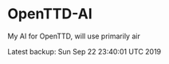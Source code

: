 # OpenTTD-AI
My AI for OpenTTD, will use primarily air

Latest backup: Sun Sep 22 23:40:01 UTC 2019
